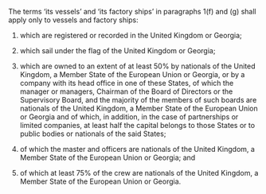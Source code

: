 The terms ‘its vessels’ and ‘its factory ships’ in paragraphs 1(f) and (g) shall apply only to vessels and factory ships:

1. which are registered or recorded in the United Kingdom or Georgia;

2. which sail under the flag of the United Kingdom or Georgia;

3. which are owned to an extent of at least 50% by nationals of the United Kingdom, a Member State of the European Union or Georgia, or by a company with its head office in one of these States, of which the manager or managers, Chairman of the Board of Directors or the Supervisory Board, and the majority of the members of such boards are nationals of the United Kingdom, a Member State of the European Union or Georgia and of which, in addition, in the case of partnerships or limited companies, at least half the capital belongs to those States or to public bodies or nationals of the said States;

4. of which the master and officers are nationals of the United Kingdom, a Member State of the European Union or Georgia; and

5. of which at least 75% of the crew are nationals of the United Kingdom, a Member State of the European Union or Georgia.